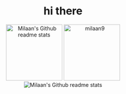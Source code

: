 <h1 align ="center">
  hi there
</h1>

<p align="center">
    <img height="150em" src="https://github-readme-stats.vercel.app/api?username=370rokas&theme=nord&show_icons=true" alt="Milaan's Github readme stats">
    <img height="150em" src="http://github-readme-streak-stats.herokuapp.com?user=370rokas&&theme=nord&show_icons=true" alt="milaan9"/>
    <br>
    <img src="https://github-readme-stats.vercel.app/api/top-langs/?username=370rokas&theme=nord&show_icons=true" alt="Milaan's Github readme stats">
</p>
